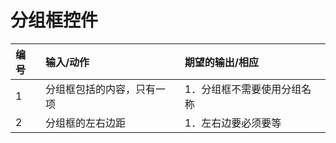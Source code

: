 # 分组框控件
| 编号 | 输入/动作                  | 期望的输出/相应             |
| :--- | :------------------------- | :-------------------------- |
| 1    | 分组框包括的内容，只有一项 | 1．分组框不需要使用分组名称 |
| 2    | 分组框的左右边距           | 1．左右边要必须要等         |
